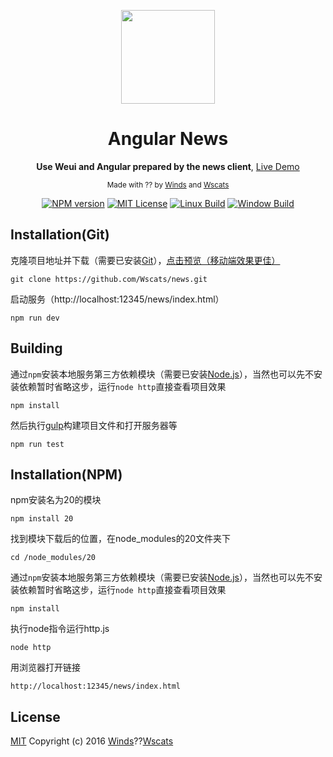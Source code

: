<div align="center">
<p><img width="150" src="https://github.com/vickytaozi/mvvn-/blob/master/1.jpg"></p>

<h1>Angular News</h1>

<p>
  <strong>Use Weui and Angular prepared by the news client</strong>,
  <a href="https://wscats.github.io/Angular-news/news/indexTest.html#/index/list">Live Demo</a>
</p>

<p>
  <sub>Made with ?? by
    <a href="https://github.com/windiest">Winds</a> and
    <a href="https://github.com/Wscats">Wscats</a>
  </sub>
</p>

<p>
<a href="https://github.com/Wscats/news"><img src="https://wscats.github.io/Angular-news/news/image/npm.svg" alt="NPM version"></a>
<a href="https://github.com/Wscats/news"><img src="https://wscats.github.io/Angular-news/news/image/mit.svg" alt="MIT License"></a>
<a href="https://github.com/Wscats/news"><img src="https://wscats.github.io/Angular-news/news/image/linux.svg" alt="Linux Build"></a>
<a href="https://github.com/Wscats/news"><img src="https://wscats.github.io/Angular-news/news/image/windows.svg" alt="Window Build"/></a>
</p>

</div>


## Installation(Git)

克隆项目地址并下载（需要已安装[Git](https://git-scm.com/downloads)），[点击预览（移动端效果更佳）](https://wscats.github.io/Angular-news/news/indexTest.html)
```
git clone https://github.com/Wscats/news.git
```

启动服务（http://localhost:12345/news/index.html）
```
npm run dev
```
## Building
通过`npm`安装本地服务第三方依赖模块（需要已安装[Node.js](https://nodejs.org/)），当然也可以先不安装依赖暂时省略这步，运行`node http`直接查看项目效果
```
npm install
```
然后执行[gulp](https://github.com/gulpjs/gulp)构建项目文件和打开服务器等
```
npm run test
```


## Installation(NPM)

npm安装名为20的模块
```
npm install 20
```
找到模块下载后的位置，在node_modules的20文件夹下
```
cd /node_modules/20
```
通过`npm`安装本地服务第三方依赖模块（需要已安装[Node.js](https://nodejs.org/)），当然也可以先不安装依赖暂时省略这步，运行`node http`直接查看项目效果
```
npm install
```
执行node指令运行http.js
```
node http
```
用浏览器打开链接
```
http://localhost:12345/news/index.html
```

## License

[MIT](http://opensource.org/licenses/MIT)
Copyright (c) 2016 [Winds](https://github.com/windiest)??[Wscats](https://github.com/Wscats)
